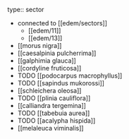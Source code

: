 type:: sector

- connected to [[edem/sectors]]
	- [[edem/11]]
	- [[edem/13]]
- [[morus nigra]]
- [[caesalpinia pulcherrima]]
- [[galphimia glauca]]
- [[cordyline fruticosa]]
- TODO [[podocarpus macrophyllus]]
- TODO [[sapindus mukorossi]]
- [[schleichera oleosa]]
- TODO [[plinia cauliflora]]
- [[calliandra tergemina]]
- TODO [[tabebuia aurea]]
- TODO [[acalypha hispida]]
- [[melaleuca viminalis]]